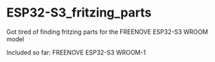 # ESP32-S3_fritzing_parts

Got tired of finding fritzing parts for the FREENOVE ESP32-S3 WROOM model

Included so far:
FREENOVE ESP32-S3 WROOM-1

